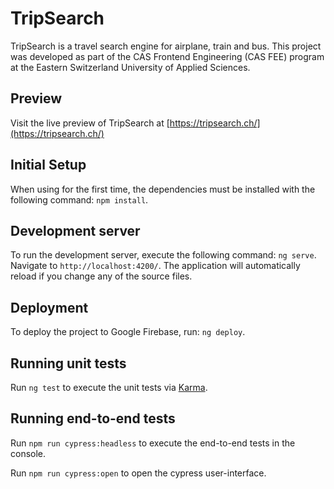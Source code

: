 # TripSearch

TripSearch is a travel search engine for airplane, train and bus. This project was developed as part of the CAS Frontend Engineering (CAS FEE) program at the Eastern Switzerland University of Applied Sciences.

## Preview

Visit the live preview of TripSearch at [https://tripsearch.ch/](https://tripsearch.ch/)

## Initial Setup

When using for the first time, the dependencies must be installed with the following command: `npm install`.

## Development server

To run the development server, execute the following command: `ng serve`. Navigate to `http://localhost:4200/`. The application will automatically reload if you change any of the source files.

## Deployment

To deploy the project to Google Firebase, run: `ng deploy`.

## Running unit tests

Run `ng test` to execute the unit tests via [Karma](https://karma-runner.github.io).

## Running end-to-end tests

Run `npm run cypress:headless` to execute the end-to-end tests in the console.

Run `npm run cypress:open` to open the cypress user-interface.
